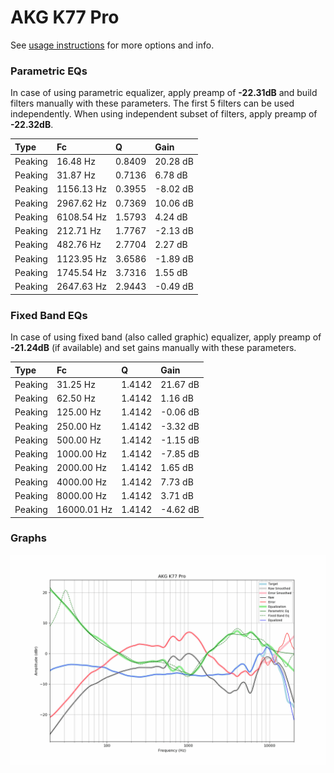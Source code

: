 # AKG K77 Pro
See [usage instructions](https://github.com/jaakkopasanen/AutoEq#usage) for more options and info.

### Parametric EQs
In case of using parametric equalizer, apply preamp of **-22.31dB** and build filters manually
with these parameters. The first 5 filters can be used independently.
When using independent subset of filters, apply preamp of **-22.32dB**.

| Type    | Fc         |      Q | Gain     |
|:--------|:-----------|:-------|:---------|
| Peaking | 16.48 Hz   | 0.8409 | 20.28 dB |
| Peaking | 31.87 Hz   | 0.7136 | 6.78 dB  |
| Peaking | 1156.13 Hz | 0.3955 | -8.02 dB |
| Peaking | 2967.62 Hz | 0.7369 | 10.06 dB |
| Peaking | 6108.54 Hz | 1.5793 | 4.24 dB  |
| Peaking | 212.71 Hz  | 1.7767 | -2.13 dB |
| Peaking | 482.76 Hz  | 2.7704 | 2.27 dB  |
| Peaking | 1123.95 Hz | 3.6586 | -1.89 dB |
| Peaking | 1745.54 Hz | 3.7316 | 1.55 dB  |
| Peaking | 2647.63 Hz | 2.9443 | -0.49 dB |

### Fixed Band EQs
In case of using fixed band (also called graphic) equalizer, apply preamp of **-21.24dB**
(if available) and set gains manually with these parameters.

| Type    | Fc          |      Q | Gain     |
|:--------|:------------|:-------|:---------|
| Peaking | 31.25 Hz    | 1.4142 | 21.67 dB |
| Peaking | 62.50 Hz    | 1.4142 | 1.16 dB  |
| Peaking | 125.00 Hz   | 1.4142 | -0.06 dB |
| Peaking | 250.00 Hz   | 1.4142 | -3.32 dB |
| Peaking | 500.00 Hz   | 1.4142 | -1.15 dB |
| Peaking | 1000.00 Hz  | 1.4142 | -7.85 dB |
| Peaking | 2000.00 Hz  | 1.4142 | 1.65 dB  |
| Peaking | 4000.00 Hz  | 1.4142 | 7.73 dB  |
| Peaking | 8000.00 Hz  | 1.4142 | 3.71 dB  |
| Peaking | 16000.01 Hz | 1.4142 | -4.62 dB |

### Graphs
![](./AKG%20K77%20Pro.png)